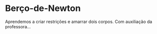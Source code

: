 # Berço-de-Newton
Aprendemos a criar restrições e amarrar dois corpos.
Com auxiliação da professora...
